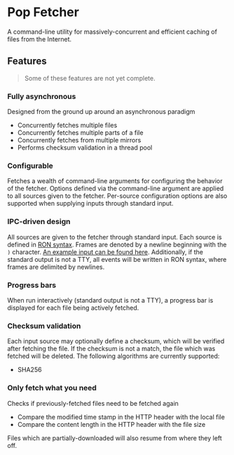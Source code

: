 # Pop Fetcher

A command-line utility for massively-concurrent and efficient caching of files from the Internet.

## Features

> Some of these features are not yet complete.

### Fully asynchronous

Designed from the ground up around an asynchronous paradigm

- Concurrently fetches multiple files
- Concurrently fetches multiple parts of a file
- Concurrently fetches from multiple mirrors
- Performs checksum validation in a thread pool

### Configurable

Fetches a wealth of command-line arguments for configuring the behavior of the fetcher. Options defined via the command-line argument are applied to all sources given to the fetcher. Per-source configuration options are also supported when supplying inputs through standard input.

### IPC-driven design

All sources are given to the fetcher through standard input. Each source is defined in [RON syntax](). Frames are denoted by a newline beginning with the `)` character. [An example input can be found here](./sample.ron). Additionally, if the standard output is not a TTY, all events will be written in RON syntax, where frames are delimited by newlines.

### Progress bars

When run interactively (standard output is not a TTY), a progress bar is displayed for each file being actively fetched.

### Checksum validation

Each input source may optionally define a checksum, which will be verified after fetching the file. If the checksum is not a match, the file which was fetched will be deleted. The following algorithms are currently supported:

- SHA256

### Only fetch what you need

Checks if previously-fetched files need to be fetched again

- Compare the modified time stamp in the HTTP header with the local file
- Compare the content length in the HTTP header with the file size

Files which are partially-downloaded will also resume from where they left off.

